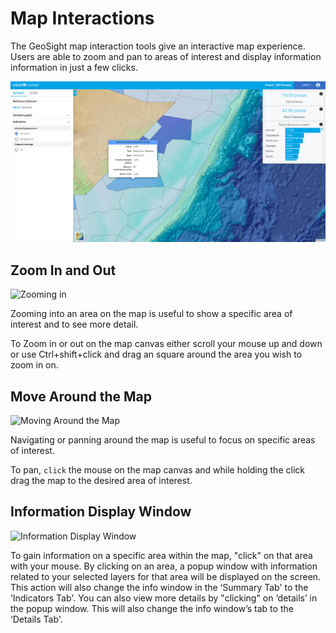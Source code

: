 # Map Interactions

The GeoSight map interaction tools give an interactive map experience. Users are able to zoom and pan to areas of interest and display information information in just a few clicks. 

![Map Interactions ](docs/users/img/map_interactions_cover.png)

## Zoom In and Out

![Zooming in ]()

Zooming into an area on the map is useful to show a specific area of interest and to see more detail.

To Zoom in or out on the map canvas either scroll your mouse up and down or use Ctrl+shift+click and drag an square around the area you wish to zoom in on. 

## Move Around the Map

![Moving Around the Map ]()

Navigating or panning around the map is useful to focus on specific areas of interest. 

To pan, `click` the mouse on the map canvas and while holding the click drag the map to the desired area of interest. 

## Information Display Window

![Information Display Window]()

To gain information on a specific area within the map, "click" on that area with your mouse.
By clicking on an area, a popup window with information related to your selected layers for that area will be displayed on the screen.
This action will also change the info window in the ‘Summary Tab' to the ‘Indicators Tab'.
You can also view more details by "clicking" on ‘details’ in the popup window. This will also change the info window’s tab to the ‘Details Tab'.

